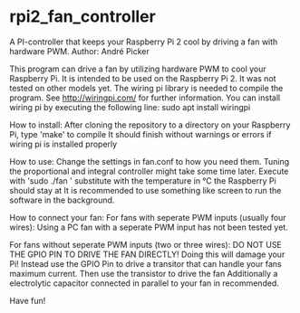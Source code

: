 # rpi2_fan_controller
A PI-controller that keeps your Raspberry Pi 2 cool by driving a fan with hardware PWM.
Author: André Picker

This program can drive a fan by utilizing hardware PWM to cool your Raspberry Pi.
It is intended to be used on the Raspberry Pi 2. It was not tested on other models yet.
The wiring pi library is needed to compile the program. See http://wiringpi.com/ for further information.
You can install wiring pi by executing the following line: sudo apt install wiringpi

How to install:
After cloning the repository to a directory on your Raspberry Pi, type 'make' to compile
It should finish without warnings or errors if wiring pi is installed properly

How to use:
Change the settings in fan.conf to how you need them. Tuning the proportional and integral controller might take some time later.
Execute with 'sudo ./fan <temperature>' substitute <temperatue> with the temperature in °C the Raspberry Pi should stay at
It is recommended to use something like screen to run the software in the background.

How to connect your fan:
For fans with seperate PWM inputs (usually four wires):
Using a PC fan with a seperate PWM input has not been tested yet.

For fans without seperate PWM inputs (two or three wires):
DO NOT USE THE GPIO PIN TO DRIVE THE FAN DIRECTLY!
Doing this will damage your Pi!
Instead use the GPIO Pin to drive a transitor that can handle your fans maximum current. Then use the transistor to drive the fan
Additionally a electrolytic capacitor connected in parallel to your fan in recommended.

Have fun!
